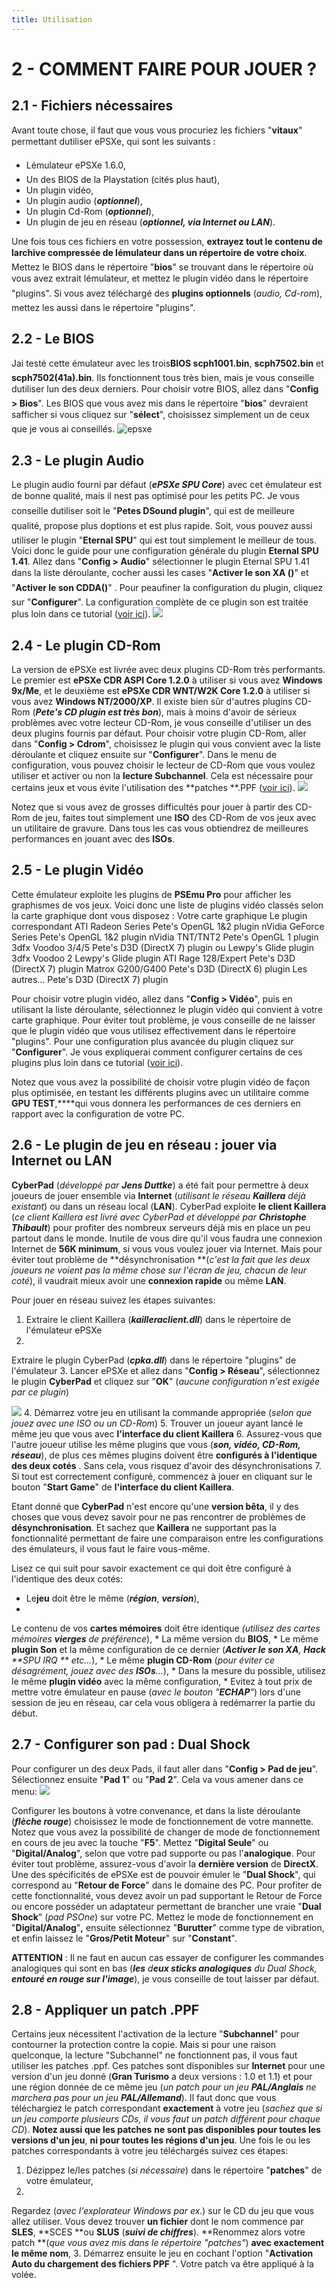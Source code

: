 ```yaml
---
title: Utilisation
---
```


# 2 - COMMENT FAIRE POUR JOUER ?

## 2.1 - Fichiers nécessaires

Avant toute chose, il faut que vous vous procuriez les fichiers
"**vitaux**" permettant dutiliser ePSXe, qui sont les suivants :

* Lémulateur ePSXe 1.6.0,
* Un des BIOS de la Playstation (cités plus haut),
* Un plugin vidéo,
* Un plugin audio (**_optionnel_**),
* Un plugin Cd-Rom (**_optionnel_**),
* Un plugin de jeu en réseau (_**optionnel, via Internet ou LAN**_).

Une fois tous ces fichiers en votre possession, **extrayez
tout le contenu de larchive compressée de lémulateur
dans un répertoire de votre choix**. Mettez le BIOS dans le répertoire
"**bios**" se trouvant dans le répertoire où vous
avez extrait lémulateur, et mettez le plugin vidéo dans
le répertoire "plugins". Si vous avez téléchargé
des **plugins optionnels** (_audio, Cd-rom_), mettez les aussi
dans le répertoire "plugins".

## 2.2 - Le BIOS

Jai testé cette émulateur avec les trois**BIOS scph1001.bin**, **scph7502.bin** et **scph7502(41a).bin**. Ils
fonctionnent tous très bien, mais je vous conseille dutiliser
lun des deux derniers.
Pour choisir votre BIOS, allez dans "**Config \> Bios**". Les
BIOS que vous avez mis dans le répertoire "**bios**" devraient
safficher si vous cliquez sur "**sélect**", choisissez
simplement un de ceux que je vous ai conseillés.
![epsxe](/emulators/epsxe/configure/SelectBios.JPG)

## 2.3 - Le plugin Audio

Le plugin audio fourni par défaut (**_ePSXe SPU
Core_**) avec cet émulateur est de bonne qualité, mais
il nest pas optimisé pour les petits PC. Je vous conseille dutiliser
soit le "**Petes DSound plugin**", qui est de meilleure
qualité, propose plus doptions et est plus rapide. Soit, vous
pouvez aussi utiliser le plugin "**Eternal SPU**" qui est tout
simplement le meilleur de tous.
Voici donc le guide pour une configuration générale du plugin
**Eternal SPU 1.41**. Allez dans "**Config \> Audio**" sélectionner
le plugin Eternal SPU 1.41 dans la liste déroulante, cocher aussi les
cases "**Activer le son XA ()**" et "**Activer le
son CDDA()**" . Pour peaufiner la configuration du plugin, cliquez
sur "**Configurer**". La configuration complète de
ce plugin son est traitée plus loin dans ce tutorial ([voir ici](/guides/epsxe_page3.htm#plugeternal)).
![](/emulators/epsxe/configure/SelectPluginEternal.JPG)

## 2.4 - Le plugin CD-Rom

La version de ePSXe est livrée avec deux plugins CD-Rom
très performants. Le premier est **ePSXe CDR ASPI Core 1.2.0** à
utiliser si vous avez **Windows 9x/Me**, et le deuxième est **ePSXe
CDR WNT/W2K Core 1.2.0** à utiliser si vous avez **Windows NT/2000/XP**.
Il existe bien sûr d'autres plugins CD-Rom (**_Pete's CD plugin est
très bon_**), mais à moins d'avoir de sérieux problèmes
avec votre lecteur CD-Rom, je vous conseille d'utiliser un des deux plugins
fournis par défaut.
Pour choisir votre plugin CD-Rom, aller dans "**Config \> Cdrom**",
choisissez le plugin qui vous convient avec la liste déroulante et
cliquez ensuite sur "**Configurer**". Dans le menu de configuration,
vous pouvez choisir le lecteur de CD-Rom que vous voulez utiliser et activer
ou non la **lecture Subchannel**. Cela est nécessaire pour certains
jeux et vous évite l'utilisation des **patches **.PPF ([voir
ici](#ppf)).
![](/emulators/epsxe/configure/SelectPluginCD.JPG)

Notez que si vous avez de grosses difficultés pour
jouer à partir des CD-Rom de jeu, faites tout simplement une **ISO**
des CD-Rom de vos jeux avec un utilitaire de gravure. Dans tous les cas vous
obtiendrez de meilleures performances en jouant avec des **ISOs**.

## 2.5 - Le plugin Vidéo

Cette émulateur exploite les plugins de **PSEmu Pro**
pour afficher les graphismes de vos jeux. Voici donc une liste de plugins
vidéo classés selon la carte graphique dont vous disposez :
Votre carte graphique
Le plugin correspondant
ATI Radeon Series
Pete's OpenGL 1&2 plugin
nVidia GeForce Series
Pete's OpenGL 1&2 plugin
nVidia TNT/TNT2
Pete's OpenGL 1 plugin
3dfx Voodoo 3/4/5
Pete's D3D (DirectX 7) plugin ou Lewpy's Glide plugin 3dfx Voodoo 2
Lewpy's Glide plugin
ATI Rage 128/Expert
Pete's D3D (DirectX 7) plugin
Matrox G200/G400
Pete's D3D (DirectX 6) plugin
Les autres...
Pete's D3D (DirectX 7) plugin

Pour choisir votre plugin vidéo, allez dans "**Config
\> Vidéo**", puis en utilisant la liste déroulante,
sélectionnez le plugin vidéo qui convient à votre carte
graphique. Pour éviter tout problème, je vous conseille de ne
laisser que le plugin vidéo que vous utilisez effectivement dans le
répertoire "plugins". Pour une configuration plus avancée
du plugin cliquez sur "**Configurer**". Je vous expliquerai comment
configurer certains de ces plugins plus loin dans ce tutorial ([voir ici](/guides/epsxe_page3.htm#confplug)).

Notez que vous avez la possibilité de choisir votre
plugin vidéo de façon plus optimisée, en testant les
différents plugins avec un utilitaire comme **GPU TEST**,****qui
vous donnera les performances de ces derniers en rapport avec la configuration
de votre PC.

## 2.6 - Le plugin de jeu en réseau : jouer via Internet ou LAN

**CyberPad** (_développé par **Jens Duttke**_)
a été fait pour permettre à deux joueurs de jouer ensemble
via **Internet** (_utilisant le réseau **Kaillera** déjà
existant_) ou dans un réseau local (**LAN**). CyberPad exploite
**le client Kaillera** (_ce client Kaillera est livré avec CyberPad
et développé par **Christophe Thibault**_) pour profiter
des nombreux serveurs déjà mis en place un peu partout dans
le monde. Inutile de vous dire qu'il vous faudra une connexion Internet de
**56K minimum**, si vous vous voulez jouer via Internet. Mais pour éviter
tout problème de **désynchronisation **(_c'est la fait
que les deux joueurs ne voient pas la même chose sur l'écran
de jeu, chacun de leur coté_), il vaudrait mieux avoir une **connexion
rapide** ou même **LAN**.

Pour jouer en réseau suivez les étapes suivantes:

1. Extraire le client Kaillera (_**kailleraclient.dll**_) dans le répertoire de l'émulateur ePSXe
2.
Extraire le plugin CyberPad (_**cpka.dll**_) dans le répertoire "plugins" de l'émulateur
3.
Lancer ePSXe et allez dans "**Config \> Réseau**", sélectionnez le plugin **CyberPad** et cliquez sur "**OK**" (_aucune configuration n'est exigée par ce plugin_)


![](/emulators/epsxe/configure/SelectPluginRezo.JPG)
4. Démarrez votre jeu en utilisant la commande appropriée (_selon que jouez avec une ISO ou un CD-Rom_)
5. Trouver un joueur ayant lancé le même jeu que vous avec **l'interface du client Kaillera**
6. Assurez-vous que l'autre joueur utilise les même plugins que vous (**_son, vidéo, CD-Rom, réseau_**), de plus ces mêmes plugins doivent être **configurés à l'identique des deux cotés** . Sans cela, vous risquez d'avoir des désynchronisations
7. Si tout est correctement configuré, commencez à jouer en cliquant sur le bouton "**Start Game**" de **l'interface du client Kaillera**.

Etant donné que **CyberPad** n'est encore qu'une
**version bêta**, il y des choses que vous devez savoir pour ne pas
rencontrer de problèmes de **désynchronisation**. Et sachez
que **Kaillera** ne supportant pas la fonctionnalité permettant
de faire une comparaison entre les configurations des émulateurs, il
vous faut le faire vous-même.

Lisez ce qui suit pour savoir exactement ce qui doit être configuré à l'identique des deux cotés:

* Le**jeu** doit être le même (**_région_**, _**version**_),
*
Le contenu de vos **cartes mémoires** doit être identique _(utilisez des cartes mémoires **vierges** de préférence_),
*
La même version du **BIOS**,
*
Le même **plugin Son** et la même configuration de ce dernier (_**Activer le son XA**, **Hack** **SPU IRQ ** etc..._),
*
Le même **plugin CD-Rom** (_pour éviter ce désagrément, jouez avec des **ISOs**..._),
*
Dans la mesure du possible, utilisez le même **plugin vidéo** avec la même configuration,
*
Evitez à tout prix de mettre votre émulateur en pause (_avec le bouton "**ECHAP**"_) lors d'une session de jeu en réseau, car cela vous obligera à redémarrer la partie du début.

## 2.7 - Configurer son pad : Dual Shock

Pour configurer un des deux Pads, il faut aller dans "**Config
\> Pad de jeu**". Sélectionnez ensuite "**Pad 1**"
ou "**Pad 2**". Cela va vous amener dans ce menu:
![](/emulators/epsxe/configure/confPad.JPG)

Configurer les boutons à votre convenance, et dans
la liste déroulante (**_flèche rouge_**) choisissez
le mode de fonctionnement de votre mannette. Notez que vous avez la possibilité
de changer de mode de fonctionnement en cours de jeu avec la touche "**F5**".
Mettez "**Digital Seule**" ou "**Digital/Analog**",
selon que votre pad supporte ou pas l'**analogique**. Pour éviter
tout problème, assurez-vous d'avoir la **dernière version**
de **DirectX**.
Une des spécificités de ePSXe est de pouvoir émuler le
"**Dual Shock**", qui correspond au "**Retour de Force**"
dans le domaine des PC. Pour profiter de cette fonctionnalité, vous
devez avoir un pad supportant le Retour de Force ou encore posséder
un adaptateur permettant de brancher une vraie "**Dual Shock**"
(_pad PSOne_) sur votre PC. Mettez le mode de fonctionnement en "**Digital/Analog**"**,**
ensuite sélectionnez "**Burutter**" comme type de vibration,
et enfin laissez le "**Gros/Petit Moteur**" sur "**Constant**".

**ATTENTION** : Il ne faut en aucun cas essayer de configurer les commandes
analogiques qui sont en bas (_**les** d**eux sticks analogiques**
du Dual Shock, **entouré en rouge sur l'image**_), je vous conseille
de tout laisser par défaut.

## 2.8 - Appliquer un patch .PPF

Certains jeux nécessitent l'activation de la lecture
"**Subchannel**" pour contourner la protection contre la copie.
Mais si pour une raison quelconque, la lecture "Subchannel" ne fonctionnent
pas, il vous faut utiliser les patches .ppf. Ces patches sont disponibles
sur **Internet** pour une version d'un jeu donné (**Gran Turismo**
a deux versions : 1.0 et 1.1) et pour une région donnée de ce
même jeu (_un patch pour un jeu **PAL/Anglais** ne marchera pas
pour un jeu **PAL/Allemand**_). Il faut donc que vous téléchargiez
le patch correspondant **exactement** à votre jeu (_sachez que
si un jeu comporte plusieurs CDs, il vous faut un patch différent pour
chaque CD_). **Notez aussi que les patches** **ne sont pas disponibles
pour toutes les versions d'un jeu**, **ni pour toutes les régions
d'un jeu**.
Une fois le ou les patches correspondants à votre jeu téléchargés
suivez ces étapes:

1. Dézippez le/les patches (_si nécessaire_) dans le répertoire "**patches**" de votre émulateur,
2.
Regardez (_avec l'explorateur Windows par ex._) sur le CD du jeu que vous allez utiliser. Vous devez trouver **un fichier** dont le nom commence par **SLES**, **SCES **ou **SLUS** (_**suivi de chiffres**_). **Renommez alors votre patch **(_que vous avez mis dans le répertoire "patches"_) **avec exactement le même nom**,
3.
Démarrez ensuite le jeu en cochant l'option "**Activation Auto du chargement des fichiers PPF** ". Votre patch va être appliqué à la volée.
